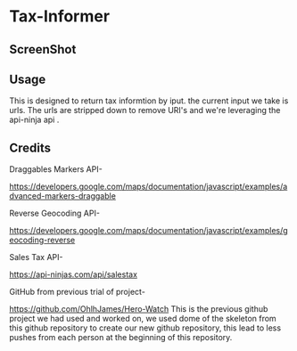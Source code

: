 # Tax-Informer
##


## ScreenShot 


## Usage 
This is designed to return tax informtion by iput. the current input we take is urls. The urls are 
stripped down to remove URI's and we're leveraging the api-ninja api . 


## Credits
Draggables Markers API-  

 https://developers.google.com/maps/documentation/javascript/examples/advanced-markers-draggable

Reverse Geocoding API-

https://developers.google.com/maps/documentation/javascript/examples/geocoding-reverse

Sales Tax API-

https://api-ninjas.com/api/salestax

GitHub from previous trial of project-

https://github.com/OhlhJames/Hero-Watch
This is the previous github project we had used and worked on, we used dome of the skeleton from this github repository to create our new github repository, this lead to less pushes from each person at the beginning of this repository.
